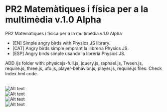 # PR2 Matemàtiques i física per a la multimèdia v.1.0 Alpha
PR2 Matemàtiques i física per a la multimèdia v.1.0 Alpha<br>

- [EN] Simple angry birds with Physics JS library. 
- [CAT] Angry birds simple emprant la llibrería Physics JS.
- [ESP] Angry birds simple usando la librería Physics JS.

ADD /js folder with: physicsjs-full.js, jquery.js, raphael.js, Tween.js, require.js, three.js, ufo.js, player-behavior.js, player.js, require.js files. Check Index.hml code.<br><br>

![Alt text](https://cloud.githubusercontent.com/assets/14861253/21197574/39cb4b28-c23c-11e6-94ce-e062e7f392e8.png)<br>
![Alt text](https://cloud.githubusercontent.com/assets/14861253/21197583/44ad1cf6-c23c-11e6-8217-646c13a06554.png)<br>
![Alt text](https://cloud.githubusercontent.com/assets/14861253/21197615/59b8c726-c23c-11e6-9a05-511dc72ab4fc.png)<br>
![Alt text](https://cloud.githubusercontent.com/assets/14861253/21197593/4c0fba44-c23c-11e6-8b8c-66fdde000247.png)<br>

